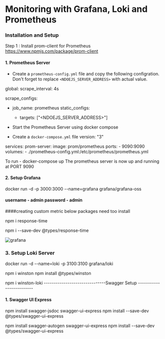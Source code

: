# Monitoring with Grafana, Loki and Prometheus

### Installation and Setup

Step 1 : Install prom-client for Prometheus
https://www.npmjs.com/package/prom-client

#### 1. Prometheus Server

- Create a `prometheus-config.yml` file and copy the following configration. Don't forget to replace `<NDOEJS_SERVER_ADDRESS>` with actual value.

global:
scrape_interval: 4s

scrape_configs:

- job_name: prometheus
  static_configs:

  - targets: ["<NDOEJS_SERVER_ADDRESS>"]

- Start the Prometheus Server using docker compose
- Create a `docker-compose.yml` file
  version: "3"

services:
prom-server:
image: prom/prometheus
ports: - 9090:9090
volumes: - ./prometheus-config.yml:/etc/prometheus/prometheus.yml

To run - docker-compose up
The prometheus server is now up and running at PORT 9090

#### 2. Setup Grafana

docker run -d -p 3000:3000 --name=grafana grafana/grafana-oss

#### username - admin password - admin

####creating custom metric below packages need too install

npm i response-time

npm i --save-dev @types/response-time

![grafana](https://grafana.com/static/img/grafana/showcase_visualize.jpg)

### 3. Setup Loki Server

docker run -d --name=loki -p 3100:3100 grafana/loki

npm i winston
npm install @types/winston

npm i winston-loki
-------------------------------Swagger Setup -------------------------

#### 1. Swagger UI Express

npm install swagger-jsdoc swagger-ui-express
npm install --save-dev @types/swagger-ui-express

npm install swagger-autogen swagger-ui-express
npm install --save-dev @types/swagger-ui-express
